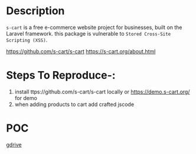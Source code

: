 # Description

`s-cart` is a free e-commerce website project for businesses, built on the Laravel framework. this package is vulnerable to `Stored Cross-Site Scripting (XSS)`.

https://github.com/s-cart/s-cart
https://s-cart.org/about.html

# Steps To Reproduce-:  

1) install ttps://github.com/s-cart/s-cart locally or https://demo.s-cart.org/ for demo
2) when adding products to cart add crafted jscode 

  
# POC
  [gdrive](https://drive.google.com/file/d/1E7AE7EFPTiiEEj8jAKvVAumWKu4PRs0L/view?usp=sharing)

